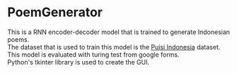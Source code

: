# PoemGenerator
This is a RNN encoder-decoder model that is trained to generate Indonesian poems. <br>
The dataset that is used to train this model is the <a href="https://www.kaggle.com/ilhamfp31/puisi-indonesia">Puisi Indonesia</a> dataset. <br>
This model is evaluated with turing test from google forms. <br>
Python's tkinter library is used to create the GUI. <br>


